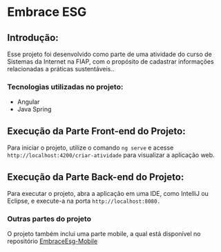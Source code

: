 # Embrace ESG

## Introdução:
Esse projeto foi desenvolvido como parte de uma atividade do curso de Sistemas da Internet na FIAP, com o propósito de cadastrar informações relacionadas a práticas sustentáveis..

### Tecnologias utilizadas no projeto:
- Angular
- Java Spring

## Execução da Parte Front-end do Projeto:
Para iniciar o projeto, utilize o comando `ng serve` e acesse `http://localhost:4200/criar-atividade` para visualizar a aplicação web.

## Execução da Parte Back-end do Projeto:
Para executar o projeto, abra a aplicação em uma IDE, como IntelliJ ou Eclipse, e execute-a na porta  `http://localhost:8080.`

### Outras partes do projeto
O projeto também inclui uma parte mobile, a qual está disponível no repositório [EmbraceEsg-Mobile](https://github.com/luizgolima/fiap-embrace-esg)

 
